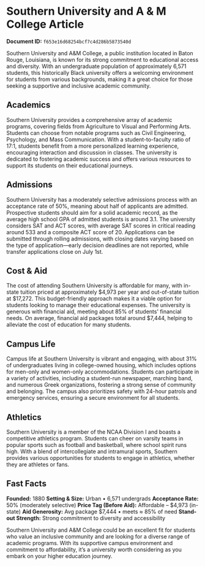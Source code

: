 # Southern University and A & M College Article

**Document ID:** `f653e16d68254bcf7c4d286b5873540d`

Southern University and A&M College, a public institution located in Baton Rouge, Louisiana, is known for its strong commitment to educational access and diversity. With an undergraduate population of approximately 6,571 students, this historically Black university offers a welcoming environment for students from various backgrounds, making it a great choice for those seeking a supportive and inclusive academic community.

## Academics
Southern University provides a comprehensive array of academic programs, covering fields from Agriculture to Visual and Performing Arts. Students can choose from notable programs such as Civil Engineering, Psychology, and Mass Communication. With a student-to-faculty ratio of 17:1, students benefit from a more personalized learning experience, encouraging interaction and discussion in classes. The university is dedicated to fostering academic success and offers various resources to support its students on their educational journeys.

## Admissions
Southern University has a moderately selective admissions process with an acceptance rate of 50%, meaning about half of applicants are admitted. Prospective students should aim for a solid academic record, as the average high school GPA of admitted students is around 3.1. The university considers SAT and ACT scores, with average SAT scores in critical reading around 533 and a composite ACT score of 20. Applications can be submitted through rolling admissions, with closing dates varying based on the type of application—early decision deadlines are not reported, while transfer applications close on July 1st.

## Cost & Aid
The cost of attending Southern University is affordable for many, with in-state tuition priced at approximately $4,973 per year and out-of-state tuition at $17,272. This budget-friendly approach makes it a viable option for students looking to manage their educational expenses. The university is generous with financial aid, meeting about 85% of students' financial needs. On average, financial aid packages total around $7,444, helping to alleviate the cost of education for many students.

## Campus Life
Campus life at Southern University is vibrant and engaging, with about 31% of undergraduates living in college-owned housing, which includes options for men-only and women-only accommodations. Students can participate in a variety of activities, including a student-run newspaper, marching band, and numerous Greek organizations, fostering a strong sense of community and belonging. The campus also prioritizes safety with 24-hour patrols and emergency services, ensuring a secure environment for all students.

## Athletics
Southern University is a member of the NCAA Division I and boasts a competitive athletics program. Students can cheer on varsity teams in popular sports such as football and basketball, where school spirit runs high. With a blend of intercollegiate and intramural sports, Southern provides various opportunities for students to engage in athletics, whether they are athletes or fans.

## Fast Facts
**Founded:** 1880
**Setting & Size:** Urban • 6,571 undergrads
**Acceptance Rate:** 50% (moderately selective)
**Price Tag (Before Aid):** Affordable – $4,973 (in-state)
**Aid Generosity:** Avg package $7,444 • meets ≈ 85% of need
**Stand-out Strength:** Strong commitment to diversity and accessibility

Southern University and A&M College could be an excellent fit for students who value an inclusive community and are looking for a diverse range of academic programs. With its supportive campus environment and commitment to affordability, it’s a university worth considering as you embark on your higher education journey.
